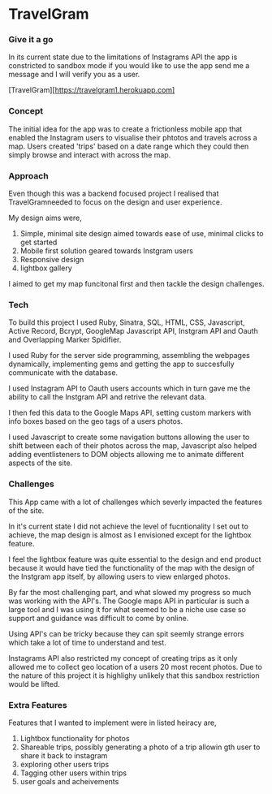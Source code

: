 # TravelGram

### Give it a go

In its current state due to the limitations of Instagrams API the app is constricted to sandbox mode if you would like to use the app send me a message and I will verify you as a user.

[TravelGram][https://travelgram1.herokuapp.com]

### Concept

The initial idea for the app was to create a frictionless mobile app that enabled the Instagram users to visualise their phtotos and travels across a map. Users created 'trips' based on a date range which they could then simply browse and interact with across the map.

### Approach

Even though this was a backend focused project I realised that TravelGramneeded to focus on the design and user experience. 

My design aims were, 
1. Simple, minimal site design aimed towards ease of use, minimal clicks to get started
2. Mobile first solution geared towards Instgram users
3. Responsive design
4. lightbox gallery

I aimed to get my map funcitonal first and then tackle the design challenges.

### Tech

To build this project I used Ruby, Sinatra, SQL, HTML, CSS, Javascript, Active Record, Bcrypt, GoogleMap Javascript API, Instgram API and Oauth and Overlapping Marker Spidifier.

I used Ruby for the server side programming, assembling the webpages dynamically, implementing gems and getting the app to succesfully communicate with the database.

I used Instagram API to Oauth users accounts which in turn gave me the ability to call the Instgram API and retrive the relevant data.

I then fed this data to the Google Maps API, setting custom markers with info boxes based on the geo tags of a users photos.

I used Javascript to create some navigation buttons allowing the user to shift between each of their photos across the map, Javascript also helped adding eventlisteners to DOM objects allowing me to animate different aspects of the site.

### Challenges

This App came with a lot of challenges which severly impacted the features of the site.

In it's current state I did not achieve the level of fucntionality I set out to achieve, the map design is almost as I envisioned except for the lightbox feature. 

I feel the lightbox feature was quite essential to the design and end product because it would have tied the functionality of the map with the design of the Instgram app itself, by allowing users to view enlarged photos.

By far the most challenging part, and what slowed my progress so much was working with the API's. The Google maps API in particular is such a large tool and I was using it for what seemed to be a niche use case so support and guidance was difficult to come by online.

Using API's can be tricky because they can spit seemly strange errors which take a lot of time to understand and test.

Instagrams API also restricted my concept of creating trips as it only allowed me to collect geo location of a users 20 most recent photos. Due to the nature of this project it is highlighy unlikely that this sandbox restriction would be lifted.

### Extra Features

Features that I wanted to implement were in listed heiracy are,

1. Lightbox functionality for photos
2. Shareable trips, possibly generating a photo of a trip allowin gth user to share it back to instagram
3. exploring other users trips
4. Tagging other users within trips
5. user goals and acheivements

